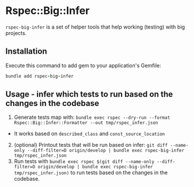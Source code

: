 # Rspec::Big::Infer

`rspec-big-infer` is a set of helper tools that help working (testing) with big projects.

## Installation

Execute this command to add gem to your application's Gemfile:

```ruby
bundle add rspec-big-infer
```

## Usage - infer which tests to run based on the changes in the codebase

1. Generate tests map with: `bundle exec rspec --dry-run --format Rspec::Big::Infer::Formatter --out tmp/rspec_infer.json`
  * It works based on `described_class` and `const_source_location`
2. (optional) Printout tests that will be run based on infer: `git diff --name-only --diff-filter=D origin/develop | bundle exec rspec-big-infer tmp/rspec_infer.json`
3. Run tests with `bundle exec rspec $(git diff --name-only --diff-filter=D origin/develop | bundle exec rspec-big-infer tmp/rspec_infer.json)` to run tests based on the changes in the codebase.
